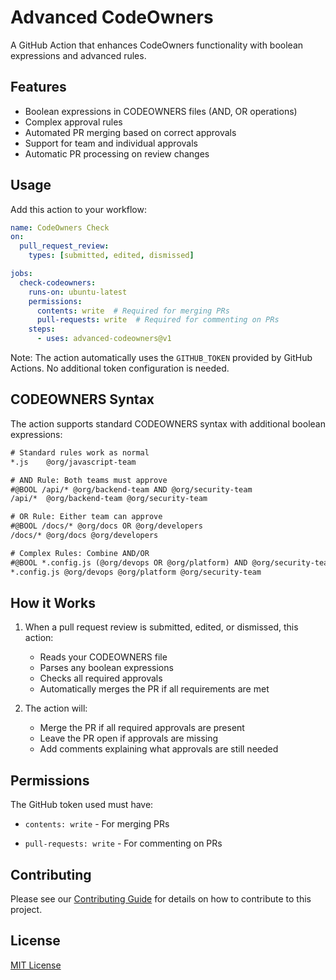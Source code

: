 # Advanced CodeOwners

A GitHub Action that enhances CodeOwners functionality with boolean expressions and advanced rules.

## Features

- Boolean expressions in CODEOWNERS files (AND, OR operations)
- Complex approval rules
- Automated PR merging based on correct approvals
- Support for team and individual approvals
- Automatic PR processing on review changes

## Usage

Add this action to your workflow:

```yaml
name: CodeOwners Check
on:
  pull_request_review:
    types: [submitted, edited, dismissed]

jobs:
  check-codeowners:
    runs-on: ubuntu-latest
    permissions:
      contents: write  # Required for merging PRs
      pull-requests: write  # Required for commenting on PRs
    steps:
      - uses: advanced-codeowners@v1
```

Note: The action automatically uses the `GITHUB_TOKEN` provided by GitHub Actions. No additional token configuration is needed.

## CODEOWNERS Syntax

The action supports standard CODEOWNERS syntax with additional boolean expressions:

```txt
# Standard rules work as normal
*.js    @org/javascript-team

# AND Rule: Both teams must approve
#@BOOL /api/* @org/backend-team AND @org/security-team
/api/*  @org/backend-team @org/security-team

# OR Rule: Either team can approve
#@BOOL /docs/* @org/docs OR @org/developers
/docs/* @org/docs @org/developers

# Complex Rules: Combine AND/OR
#@BOOL *.config.js (@org/devops OR @org/platform) AND @org/security-team
*.config.js @org/devops @org/platform @org/security-team
```

## How it Works

1. When a pull request review is submitted, edited, or dismissed, this action:
   - Reads your CODEOWNERS file
   - Parses any boolean expressions
   - Checks all required approvals
   - Automatically merges the PR if all requirements are met

2. The action will:
   - Merge the PR if all required approvals are present
   - Leave the PR open if approvals are missing
   - Add comments explaining what approvals are still needed

## Permissions

The GitHub token used must have:

- `contents: write` - For merging PRs

- `pull-requests: write` - For commenting on PRs

## Contributing

Please see our [Contributing Guide](CONTRIBUTING.md) for details on how to contribute to this project.

## License

[MIT License](LICENSE)
